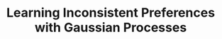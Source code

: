 ---
layout: default
title: "Learning Inconsistent Preferences with Gaussian Processes"
authors: <ins>Siu Lun Chau</ins>, Javier González, Dino Sejdinovic
venue: International Conference on Artificial Intelligence and Statistics (AISTATS)
year: 2022
pdf: https://proceedings.mlr.press/v151/lun-chau22a/lun-chau22a.pdf
code:
doi:
video: https://slideslive.at/38980474/learning-inconsistent-preferences-with-gaussian-processes?ref=speaker-30833
preprint: "false"
---